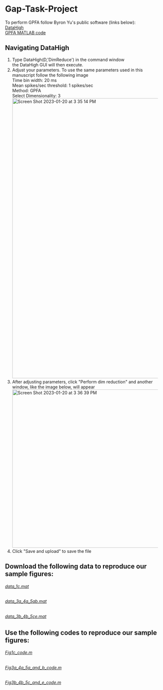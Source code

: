 # Gap-Task-Project

To perform GPFA follow Byron Yu's public software (links below): <br>
[DataHigh](https://users.ece.cmu.edu/~byronyu/software/DataHigh/datahigh.html) <br>
[GPFA MATLAB code](https://users.ece.cmu.edu/~byronyu/software.shtml) <br>

## Navigating DataHigh
1. Type DataHigh(D,'DimReduce') in the command window <br>
the DataHigh GUI will then execute. <br>
2. Adjust your parameters. To use the same parameters used in this manuscript follow the following image <br>
Time bin width: 20 ms <br>
Mean spikes/sec threshold: 1 spikes/sec <br>
Method: GPFA <br>
Select Dimensionality: 3 <br>
<img width="924" alt="Screen Shot 2023-01-20 at 3 35 14 PM" src="https://user-images.githubusercontent.com/115491172/213800691-c7ae6f96-f9ed-49a7-9e20-2c6b25adfc2e.png"> <br>
3. After adjusting parameters, click "Perform dim reduction" and another window, like the image below, will appear <br>
<img width="522" alt="Screen Shot 2023-01-20 at 3 36 39 PM" src="https://user-images.githubusercontent.com/115491172/213800944-5d88f92a-6ef4-4142-b561-8da9f85788e0.png"> <br>
4. Click "Save and upload" to save the file


## Download the following data to reproduce our sample figures:
###### [data_1c.mat](data_1c.mat)
###### [data_3a_4a_5ab.mat](data_3a_4a_5ab.mat)
###### [data_3b_4b_5ce.mat](data_3b_4b_5ce.mat)

## Use the following codes to reproduce our sample figures: 
###### [Fig1c_code.m](Fig1c_code.m)
###### [Fig3a_4a_5a_and_b_code.m](Fig3a_4a_5a_and_b_code.m)
###### [Fig3b_4b_5c_and_e_code.m](Fig3b_4b_5c_and_e_code.m)

